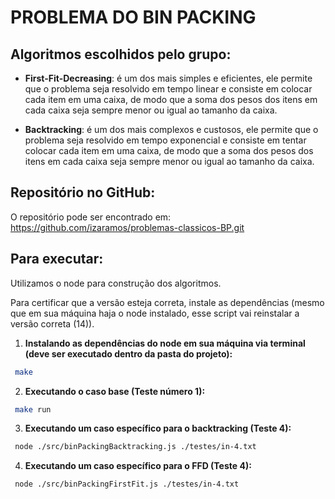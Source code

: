 # PROBLEMA DO BIN PACKING

## Algoritmos escolhidos pelo grupo:

- **First-Fit-Decreasing**: é um dos mais simples e eficientes, ele permite que o problema seja resolvido em tempo linear e consiste em colocar cada item em uma caixa, de modo que a soma dos pesos dos itens em cada caixa seja sempre menor ou igual ao tamanho da caixa.

- **Backtracking**: é um dos mais complexos e custosos, ele permite que o problema seja resolvido em tempo exponencial e consiste em tentar colocar cada item em uma caixa, de modo que a soma dos pesos dos itens em cada caixa seja sempre menor ou igual ao tamanho da caixa.


## Repositório no GitHub:
O repositório pode ser encontrado em: https://github.com/izaramos/problemas-classicos-BP.git

## Para executar:

Utilizamos o node para construção dos algoritmos.

Para certificar que a versão esteja correta, instale as dependências (mesmo que em sua máquina haja o node instalado, esse script vai reinstalar a versão correta (14)).

  1. **Instalando as dependências do node em sua máquina via terminal (deve ser executado dentro da pasta do projeto):**
  ```bash
   make
   ```
  
  2. **Executando o caso base (Teste número 1):**
  ```bash
   make run
   ```

  3. **Executando um caso específico para o backtracking (Teste 4):**
  ```bash
   node ./src/binPackingBacktracking.js ./testes/in-4.txt
   ```

  4. **Executando um caso específico para o FFD (Teste 4):**
  ```bash
   node ./src/binPackingFirstFit.js ./testes/in-4.txt
   ``` 
